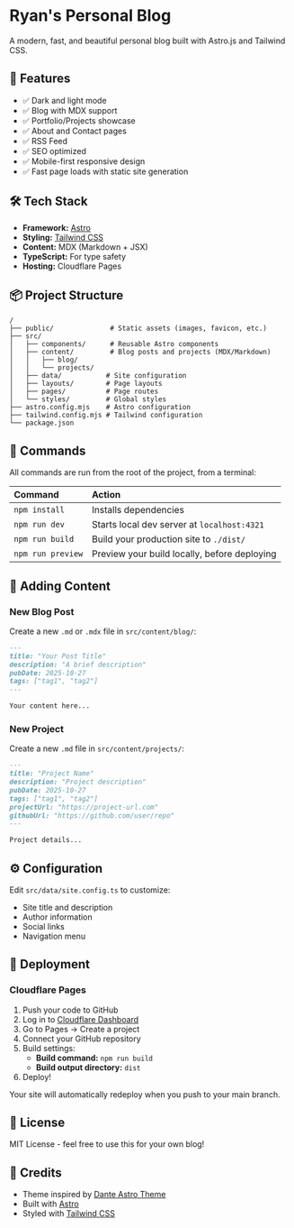 # Ryan's Personal Blog

A modern, fast, and beautiful personal blog built with Astro.js and Tailwind CSS.

## 🚀 Features

- ✅ Dark and light mode
- ✅ Blog with MDX support
- ✅ Portfolio/Projects showcase
- ✅ About and Contact pages
- ✅ RSS Feed
- ✅ SEO optimized
- ✅ Mobile-first responsive design
- ✅ Fast page loads with static site generation

## 🛠️ Tech Stack

- **Framework:** [Astro](https://astro.build/)
- **Styling:** [Tailwind CSS](https://tailwindcss.com/)
- **Content:** MDX (Markdown + JSX)
- **TypeScript:** For type safety
- **Hosting:** Cloudflare Pages

## 📦 Project Structure

```
/
├── public/              # Static assets (images, favicon, etc.)
├── src/
│   ├── components/      # Reusable Astro components
│   ├── content/         # Blog posts and projects (MDX/Markdown)
│   │   ├── blog/
│   │   └── projects/
│   ├── data/           # Site configuration
│   ├── layouts/        # Page layouts
│   ├── pages/          # Page routes
│   └── styles/         # Global styles
├── astro.config.mjs    # Astro configuration
├── tailwind.config.mjs # Tailwind configuration
└── package.json
```

## 🧞 Commands

All commands are run from the root of the project, from a terminal:

| Command            | Action                                       |
| :----------------- | :------------------------------------------- |
| `npm install`      | Installs dependencies                        |
| `npm run dev`      | Starts local dev server at `localhost:4321`  |
| `npm run build`    | Build your production site to `./dist/`      |
| `npm run preview`  | Preview your build locally, before deploying |

## 📝 Adding Content

### New Blog Post

Create a new `.md` or `.mdx` file in `src/content/blog/`:

```markdown
---
title: "Your Post Title"
description: "A brief description"
pubDate: 2025-10-27
tags: ["tag1", "tag2"]
---

Your content here...
```

### New Project

Create a new `.md` file in `src/content/projects/`:

```markdown
---
title: "Project Name"
description: "Project description"
pubDate: 2025-10-27
tags: ["tag1", "tag2"]
projectUrl: "https://project-url.com"
githubUrl: "https://github.com/user/repo"
---

Project details...
```

## ⚙️ Configuration

Edit `src/data/site.config.ts` to customize:
- Site title and description
- Author information
- Social links
- Navigation menu

## 🚀 Deployment

### Cloudflare Pages

1. Push your code to GitHub
2. Log in to [Cloudflare Dashboard](https://dash.cloudflare.com/)
3. Go to Pages → Create a project
4. Connect your GitHub repository
5. Build settings:
   - **Build command:** `npm run build`
   - **Build output directory:** `dist`
6. Deploy!

Your site will automatically redeploy when you push to your main branch.

## 📄 License

MIT License - feel free to use this for your own blog!

## 🤝 Credits

- Theme inspired by [Dante Astro Theme](https://github.com/JustGoodUI/dante-astro-theme)
- Built with [Astro](https://astro.build/)
- Styled with [Tailwind CSS](https://tailwindcss.com/)

